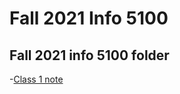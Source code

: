 # Fall 2021 Info 5100

## Fall 2021 info 5100 folder

-[Class 1 note](https://github.com/ShuxinLi05/Fall_2021_info_5100/blob/main/Hello_world/src/com/company/Main.java)
